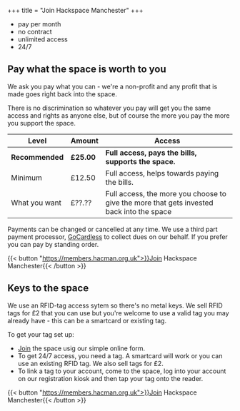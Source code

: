 +++
    title = "Join Hackspace Manchester"
+++

* pay per month
* no contract
* unlimited access
* 24/7


## Pay what the space is worth to you
We ask you pay what you can - we're a non-profit and any profit that is made goes right back into the space.

There is no discrimination so whatever you pay will get you the same access and rights as anyone else, but of course the more you pay the more you support the space.

| Level           | Amount     | Access                                                                                   |
| --------------- | ---------- | ---------------------------------------------------------------------------------------- |
| **Recommended** | **£25.00** | **Full access, pays the bills, supports the space.**                                     |
| Minimum         | £12.50     | Full access, helps towards paying the bills.                                             |
| What you want   | £??.??     | Full access, the more you choose to give the more that gets invested back into the space |

Payments can be changed or cancelled at any time. We use a third part payment processor, [GoCardless](https://gocardless.com/) to collect dues on our behalf. If you prefer you can pay by standing order.

{{< button "https://members.hacman.org.uk">}}Join Hackspace Manchester{{< /button >}}

## Keys to the space
We use an RFID-tag access sytem so there's no metal keys. 
We sell RFID tags for £2 that you can use but you're welcome to use a valid tag you may already have - this can be a smartcard or existing tag.

To get your tag set up:
* [Join](https://members.hacman.org.uk/) the space usig our simple online form.
* To get 24/7 access, you need a tag. A smartcard will work or you can use an existing RFID tag. We also sell tags for £2. 
* To link a tag to your account, come to the space, log into your account on our registration kiosk and then tap your tag onto the reader.

{{< button "https://members.hacman.org.uk">}}Join Hackspace Manchester{{< /button >}}